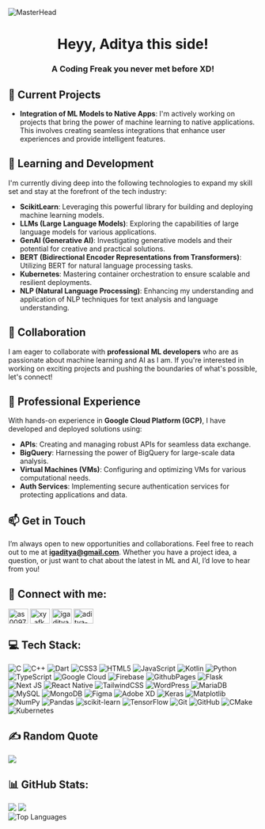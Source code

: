 ![MasterHead](https://user-images.githubusercontent.com/74038190/241765440-80728820-e06b-4f96-9c9e-9df46f0cc0a5.gif)
<h1 align="center">Heyy, Aditya this side!</h1>
<h3 align="center">A Coding Freak you never met before XD!</h3>

## 🔭 Current Projects
- **Integration of ML Models to Native Apps**: I'm actively working on projects that bring the power of machine learning to native applications. This involves creating seamless integrations that enhance user experiences and provide intelligent features.

## 🌱 Learning and Development
I'm currently diving deep into the following technologies to expand my skill set and stay at the forefront of the tech industry:
- **ScikitLearn**: Leveraging this powerful library for building and deploying machine learning models.
- **LLMs (Large Language Models)**: Exploring the capabilities of large language models for various applications.
- **GenAI (Generative AI)**: Investigating generative models and their potential for creative and practical solutions.
- **BERT (Bidirectional Encoder Representations from Transformers)**: Utilizing BERT for natural language processing tasks.
- **Kubernetes**: Mastering container orchestration to ensure scalable and resilient deployments.
- **NLP (Natural Language Processing)**: Enhancing my understanding and application of NLP techniques for text analysis and language understanding.

## 🤝 Collaboration
I am eager to collaborate with **professional ML developers** who are as passionate about machine learning and AI as I am. If you're interested in working on exciting projects and pushing the boundaries of what's possible, let's connect!

## 💬 Professional Experience
With hands-on experience in **Google Cloud Platform (GCP)**, I have developed and deployed solutions using:
- **APIs**: Creating and managing robust APIs for seamless data exchange.
- **BigQuery**: Harnessing the power of BigQuery for large-scale data analysis.
- **Virtual Machines (VMs)**: Configuring and optimizing VMs for various computational needs.
- **Auth Services**: Implementing secure authentication services for protecting applications and data.

## 📫 Get in Touch
I’m always open to new opportunities and collaborations. Feel free to reach out to me at **igaditya@gmail.com**. Whether you have a project idea, a question, or just want to chat about the latest in ML and AI, I’d love to hear from you!


## 🤝 Connect with me:
<p align="left">
<a href="https://linkedin.com/in/as0097" target="blank"><img align="center" src="https://raw.githubusercontent.com/rahuldkjain/github-profile-readme-generator/master/src/images/icons/Social/linked-in-alt.svg" alt="as0097" height="30" width="40" /></a>
<a href="https://instagram.com/xy_afk" target="blank"><img align="center" src="https://raw.githubusercontent.com/rahuldkjain/github-profile-readme-generator/master/src/images/icons/Social/instagram.svg" alt="xy_afk" height="30" width="40" /></a>
<a href="https://www.hackerrank.com/igaditya10" target="blank"><img align="center" src="https://raw.githubusercontent.com/rahuldkjain/github-profile-readme-generator/master/src/images/icons/Social/hackerrank.svg" alt="igaditya10" height="30" width="40" /></a>
<a href="https://www.leetcode.com/aditya-ig10" target="blank"><img align="center" src="https://raw.githubusercontent.com/rahuldkjain/github-profile-readme-generator/master/src/images/icons/Social/leet-code.svg" alt="aditya-ig10" height="30" width="40" /></a>
</p>


## 💻 Tech Stack:
![C](https://img.shields.io/badge/c-%2300599C.svg?style=for-the-badge&logo=c&logoColor=white) ![C++](https://img.shields.io/badge/c++-%2300599C.svg?style=for-the-badge&logo=c%2B%2B&logoColor=white) ![Dart](https://img.shields.io/badge/dart-%230175C2.svg?style=for-the-badge&logo=dart&logoColor=white) ![CSS3](https://img.shields.io/badge/css3-%231572B6.svg?style=for-the-badge&logo=css3&logoColor=white) ![HTML5](https://img.shields.io/badge/html5-%23E34F26.svg?style=for-the-badge&logo=html5&logoColor=white) ![JavaScript](https://img.shields.io/badge/javascript-%23323330.svg?style=for-the-badge&logo=javascript&logoColor=%23F7DF1E) ![Kotlin](https://img.shields.io/badge/kotlin-%237F52FF.svg?style=for-the-badge&logo=kotlin&logoColor=white) ![Python](https://img.shields.io/badge/python-3670A0?style=for-the-badge&logo=python&logoColor=ffdd54) ![TypeScript](https://img.shields.io/badge/typescript-%23007ACC.svg?style=for-the-badge&logo=typescript&logoColor=white) ![Google Cloud](https://img.shields.io/badge/GoogleCloud-%234285F4.svg?style=for-the-badge&logo=google-cloud&logoColor=white) ![Firebase](https://img.shields.io/badge/firebase-%23039BE5.svg?style=for-the-badge&logo=firebase) ![GithubPages](https://img.shields.io/badge/github%20pages-121013?style=for-the-badge&logo=github&logoColor=white) ![Flask](https://img.shields.io/badge/flask-%23000.svg?style=for-the-badge&logo=flask&logoColor=white) ![Next JS](https://img.shields.io/badge/Next-black?style=for-the-badge&logo=next.js&logoColor=white) ![React Native](https://img.shields.io/badge/react_native-%2320232a.svg?style=for-the-badge&logo=react&logoColor=%2361DAFB) ![TailwindCSS](https://img.shields.io/badge/tailwindcss-%2338B2AC.svg?style=for-the-badge&logo=tailwind-css&logoColor=white) ![WordPress](https://img.shields.io/badge/WordPress-%23117AC9.svg?style=for-the-badge&logo=WordPress&logoColor=white) ![MariaDB](https://img.shields.io/badge/MariaDB-003545?style=for-the-badge&logo=mariadb&logoColor=white) ![MySQL](https://img.shields.io/badge/mysql-4479A1.svg?style=for-the-badge&logo=mysql&logoColor=white) ![MongoDB](https://img.shields.io/badge/MongoDB-%234ea94b.svg?style=for-the-badge&logo=mongodb&logoColor=white) ![Figma](https://img.shields.io/badge/figma-%23F24E1E.svg?style=for-the-badge&logo=figma&logoColor=white) ![Adobe XD](https://img.shields.io/badge/Adobe%20XD-470137?style=for-the-badge&logo=Adobe%20XD&logoColor=#FF61F6) ![Keras](https://img.shields.io/badge/Keras-%23D00000.svg?style=for-the-badge&logo=Keras&logoColor=white) ![Matplotlib](https://img.shields.io/badge/Matplotlib-%23ffffff.svg?style=for-the-badge&logo=Matplotlib&logoColor=black) ![NumPy](https://img.shields.io/badge/numpy-%23013243.svg?style=for-the-badge&logo=numpy&logoColor=white) ![Pandas](https://img.shields.io/badge/pandas-%23150458.svg?style=for-the-badge&logo=pandas&logoColor=white) ![scikit-learn](https://img.shields.io/badge/scikit--learn-%23F7931E.svg?style=for-the-badge&logo=scikit-learn&logoColor=white) ![TensorFlow](https://img.shields.io/badge/TensorFlow-%23FF6F00.svg?style=for-the-badge&logo=TensorFlow&logoColor=white) ![Git](https://img.shields.io/badge/git-%23F05033.svg?style=for-the-badge&logo=git&logoColor=white) ![GitHub](https://img.shields.io/badge/github-%23121011.svg?style=for-the-badge&logo=github&logoColor=white) ![CMake](https://img.shields.io/badge/CMake-%23008FBA.svg?style=for-the-badge&logo=cmake&logoColor=white) ![Kubernetes](https://img.shields.io/badge/kubernetes-%23326ce5.svg?style=for-the-badge&logo=kubernetes&logoColor=white)

## ✍️ Random Quote
![](https://quotes-github-readme.vercel.app/api?type=horizontal&theme=radical)

## 📊 GitHub Stats:
![](https://github-readme-stats.vercel.app/api?username=aditya-ig10&theme=radical&hide_border=true&include_all_commits=true&count_private=true)
![](https://github-readme-streak-stats.herokuapp.com/?user=aditya-ig10&theme=radical&hide_border=true)<br/>
![Top Languages](https://github-readme-stats.vercel.app/api/top-langs/?username=aditya-ig10&theme=radical&hide_border=true&include_all_commits=true&count_private=true&layout=compact)

<!-- Proudly created with GPRM ( https://gprm.itsvg.in ) -->
